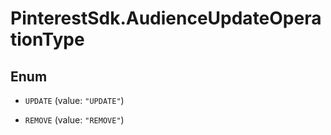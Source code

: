 # PinterestSdk.AudienceUpdateOperationType

## Enum


* `UPDATE` (value: `"UPDATE"`)

* `REMOVE` (value: `"REMOVE"`)


